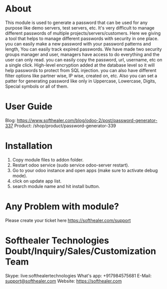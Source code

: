 About
============
This module is used to generate a password that can be used for any purpose like demo servers, test servers, etc. It's very difficult to manage different passwords of multiple projects/servers/customers. Here we giving a tool that helps to manage different passwords with security in one place. you can easily make a new password with your password patterns and length, You can easily track expired passwords. We have made two security groups manager and user, managers have access to do everything and the user can only read. you can easily copy the password, url, username, etc on a single click. High-level encryption added at the database level so it will help passwords to protect from SQL injection. you can also have different filter options like partner wise, IP wise, created on, etc. Also you can set a patter for generating password like only in Uppercase, Lowercase, Digits, Special symbols or all of them.


User Guide
============
Blog: https://www.softhealer.com/blog/odoo-2/post/password-generator-337
Product: /shop/product/password-generator-339
                
Installation
============
1) Copy module files to addon folder.
2) Restart odoo service (sudo service odoo-server restart).
3) Go to your odoo instance and open apps (make sure to activate debug mode).
4) click on update app list. 
5) search module name and hit install button.

Any Problem with module?
=====================================
Please create your ticket here https://softhealer.com/support

Softhealer Technologies Doubt/Inquiry/Sales/Customization Team
=====================================
Skype: live:softhealertechnologies
What's app: +917984575681
E-Mail: support@softhealer.com
Website: https://softhealer.com
